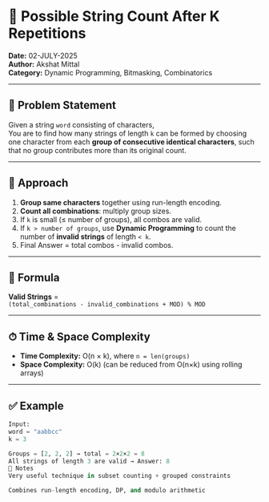 # 🔹 Possible String Count After K Repetitions

**Date:** 02-JULY-2025  
**Author:** Akshat Mittal  
**Category:** Dynamic Programming, Bitmasking, Combinatorics

---

## 🧩 Problem Statement

Given a string `word` consisting of characters,  
You are to find how many strings of length `k` can be formed by choosing one character from each **group of consecutive identical characters**, such that no group contributes more than its original count.

---

## 🧠 Approach

1. **Group same characters** together using run-length encoding.
2. **Count all combinations**: multiply group sizes.
3. If `k` is small (≤ number of groups), all combos are valid.
4. If `k > number of groups`, use **Dynamic Programming** to count the number of **invalid strings** of length `< k`.
5. Final Answer = total combos - invalid combos.

---

## 🔧 Formula

**Valid Strings** =  
`(total_combinations - invalid_combinations + MOD) % MOD`

---

## ⏱ Time & Space Complexity

- **Time Complexity:** O(n × k), where `n = len(groups)`
- **Space Complexity:** O(k) (can be reduced from O(n×k) using rolling arrays)

---

## ✅ Example

```python
Input:
word = "aabbcc"
k = 3

Groups = [2, 2, 2] → total = 2×2×2 = 8
All strings of length 3 are valid → Answer: 8
📌 Notes
Very useful technique in subset counting + grouped constraints

Combines run-length encoding, DP, and modulo arithmetic
